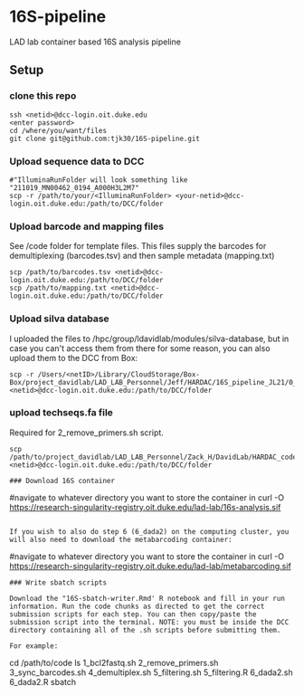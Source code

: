 # 16S-pipeline
LAD lab container based 16S analysis pipeline

## Setup

### clone this repo

```
ssh <netid>@dcc-login.oit.duke.edu
<enter password>
cd /where/you/want/files
git clone git@github.com:tjk30/16S-pipeline.git
```

### Upload sequence data to DCC
```
#"IlluminaRunFolder will look something like "211019_MN00462_0194_A000H3L2M7"
scp -r /path/to/your/<IlluminaRunFolder> <your-netid>@dcc-login.oit.duke.edu:/path/to/DCC/folder
```
### Upload barcode and mapping files
See /code folder for template files. This files supply the barcodes for demultiplexing (barcodes.tsv) and then sample metadata (mapping.txt)
```
scp /path/to/barcodes.tsv <netid>@dcc-login.oit.duke.edu:/path/to/DCC/folder
scp /path/to/mapping.txt <netid>@dcc-login.oit.duke.edu:/path/to/DCC/folder
```

### Upload silva database
I uploaded the files to /hpc/group/ldavidlab/modules/silva-database, but in case you can't access them from there for some reason, you can also upload them to the DCC from Box:

```
scp -r /Users/<netID>/Library/CloudStorage/Box-Box/project_davidlab/LAD_LAB_Personnel/Jeff/HARDAC/16S_pipeline_JL21/0_training <netid>@dcc-login.oit.duke.edu:/path/to/DCC/folder
```

### upload techseqs.fa file
Required for 2_remove_primers.sh script. 
```
scp /path/to/project_davidlab/LAD_LAB_Personnel/Zack_H/DavidLab/HARDAC_code_archive/DADA2_pipeline/techseqs.fa <netid>@dcc-login.oit.duke.edu:/path/to/DCC/folder

### Download 16S container
```
#navigate to whatever directory you want to store the container in
curl -O https://research-singularity-registry.oit.duke.edu/lad-lab/16s-analysis.sif
```

If you wish to also do step 6 (6_dada2) on the computing cluster, you will also need to download the metabarcoding container:
```
#navigate to whatever directory you want to store the container in
curl -O https://research-singularity-registry.oit.duke.edu/lad-lab/metabarcoding.sif
```
### Write sbatch scripts

Download the "16S-sbatch-writer.Rmd' R notebook and fill in your run information. Run the code chunks as directed to get the correct submission scripts for each step. You can then copy/paste the submission script into the terminal. NOTE: you must be inside the DCC directory containing all of the .sh scripts before submitting them. 

For example: 
```
cd /path/to/code
ls
  1_bcl2fastq.sh
  2_remove_primers.sh
  3_sync_barcodes.sh
  4_demultiplex.sh
  5_filtering.sh
  5_filtering.R
  6_dada2.sh
  6_dada2.R
sbatch <your script here>
```
